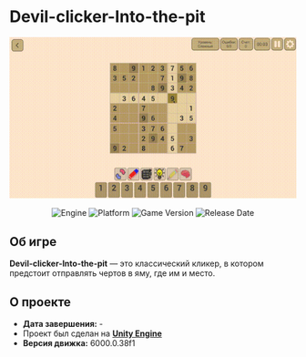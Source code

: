 # Devil-clicker-Into-the-pit

<p align="center">
   <img src="https://github.com/jorick337/Sudoku/blob/main/MinorFiles/Images(my)/Gameplay.gif">
</p>

<p align="center">
   <img src="https://img.shields.io/badge/Engine-Unity%206000.0.38f1-blueviolet?style=&logo=unity" alt="Engine">
   <img src="https://img.shields.io/badge/Platform-Windows, Linux, MacOs, WebGl %20-brightgreen?style=&logo=android" alt="Platform">
   <img src="https://img.shields.io/badge/Version-1.0.1-blue" alt="Game Version">
   <img src="https://img.shields.io/badge/Release Date-28.02.2025-red" alt="Release Date">
</p>

## Об игре

**Devil-clicker-Into-the-pit** — это классический кликер, в котором предстоит отправлять чертов в яму, где им и место.

## О проекте

* **Дата завершения:** -
* Проект был сделан на **[Unity Engine](https://unity.com/)**
* **Версия движка:** 6000.0.38f1
